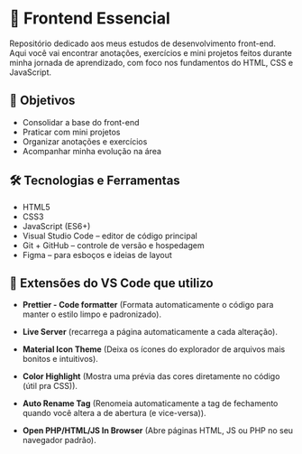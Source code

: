 # 📘 Frontend Essencial

Repositório dedicado aos meus estudos de desenvolvimento front-end.  
Aqui você vai encontrar anotações, exercícios e mini projetos feitos durante minha jornada de aprendizado, com foco nos fundamentos do HTML, CSS e JavaScript.

## 📌 Objetivos

- Consolidar a base do front-end
- Praticar com mini projetos
- Organizar anotações e exercícios
- Acompanhar minha evolução na área

## 🛠️ Tecnologias e Ferramentas
- HTML5
- CSS3
- JavaScript (ES6+)
- Visual Studio Code – editor de código principal
- Git + GitHub – controle de versão e hospedagem
- Figma – para esboços e ideias de layout

## 🧩 Extensões do VS Code que utilizo

- **Prettier - Code formatter** (Formata automaticamente o código para manter o estilo limpo e padronizado).

- **Live Server** (recarrega a página automaticamente a cada alteração).

- **Material Icon Theme** (Deixa os ícones do explorador de arquivos mais bonitos e intuitivos).

- **Color Highlight** (Mostra uma prévia das cores diretamente no código (útil pra CSS)).

- **Auto Rename Tag** (Renomeia automaticamente a tag de fechamento quando você altera a de abertura (e vice-versa)).

- **Open PHP/HTML/JS In Browser** (Abre páginas HTML, JS ou PHP no seu navegador padrão).


